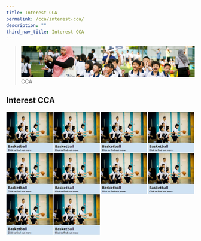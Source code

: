 ```yaml
---
title: Interest CCA
permalink: /cca/interest-cca/
description: ""
third_nav_title: Interest CCA
---
```

>![](/images/CCA/CCA_02.jpg)
>CCA

## Interest CCA

<p><a href="link">
<img align="left" style="width:25%" src="/images/CCA/Basketball.jpg">
</a></p>

<p><a href="link">
<img align="left" style="width:25%" src="/images/CCA/Basketball.jpg">
</a></p>

<p><a href="link">
<img align="left" style="width:25%" src="/images/CCA/Basketball.jpg">
</a></p>
																																													
<p><a href="link">
<img align="left" style="width:25%" src="/images/CCA/Basketball.jpg">
</a></p>

<br><br><br><br>

<p><a href="link">
<img align="left" style="width:25%" src="/images/CCA/Basketball.jpg">
</a></p>

<p><a href="link">
<img align="left" style="width:25%" src="/images/CCA/Basketball.jpg">
</a></p>

<p><a href="link">
<img align="left" style="width:25%" src="/images/CCA/Basketball.jpg">
</a></p>
																																													
<p><a href="link">
<img align="left" style="width:25%" src="/images/CCA/Basketball.jpg">
</a></p>

<br><br><br><br>

<center>
<p><a href="link">
<img align="left" style="width:25%" src="/images/CCA/Basketball.jpg">
</a></p>

<p><a href="link">
<img align="left" style="width:25%" src="/images/CCA/Basketball.jpg">
</a></p>

</center>